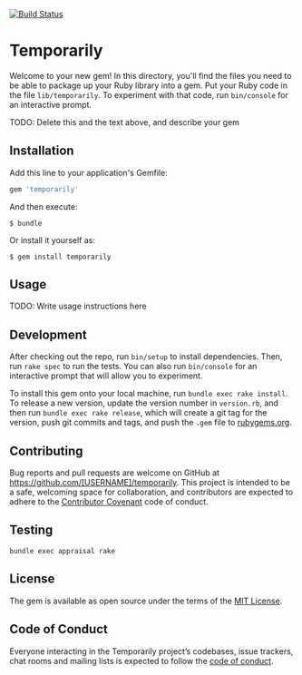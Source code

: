 [![Build Status](https://travis-ci.org/wycleffsean/temporarily.svg?branch=master)](https://travis-ci.org/wycleffsean/temporarily)

# Temporarily

Welcome to your new gem! In this directory, you'll find the files you need to be able to package up your Ruby library into a gem. Put your Ruby code in the file `lib/temporarily`. To experiment with that code, run `bin/console` for an interactive prompt.

TODO: Delete this and the text above, and describe your gem

## Installation

Add this line to your application's Gemfile:

```ruby
gem 'temporarily'
```

And then execute:

    $ bundle

Or install it yourself as:

    $ gem install temporarily

## Usage

TODO: Write usage instructions here

## Development

After checking out the repo, run `bin/setup` to install dependencies. Then, run `rake spec` to run the tests. You can also run `bin/console` for an interactive prompt that will allow you to experiment.

To install this gem onto your local machine, run `bundle exec rake install`. To release a new version, update the version number in `version.rb`, and then run `bundle exec rake release`, which will create a git tag for the version, push git commits and tags, and push the `.gem` file to [rubygems.org](https://rubygems.org).

## Contributing

Bug reports and pull requests are welcome on GitHub at https://github.com/[USERNAME]/temporarily. This project is intended to be a safe, welcoming space for collaboration, and contributors are expected to adhere to the [Contributor Covenant](http://contributor-covenant.org) code of conduct.

## Testing

```
bundle exec appraisal rake
```

## License

The gem is available as open source under the terms of the [MIT License](https://opensource.org/licenses/MIT).

## Code of Conduct

Everyone interacting in the Temporarily project’s codebases, issue trackers, chat rooms and mailing lists is expected to follow the [code of conduct](https://github.com/[USERNAME]/temporarily/blob/master/CODE_OF_CONDUCT.md).

